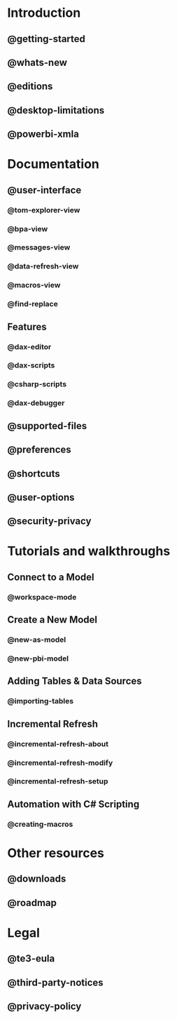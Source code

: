 ﻿# Introduction
## @getting-started
## @whats-new
## @editions
## @desktop-limitations
## @powerbi-xmla

# Documentation
## @user-interface
### @tom-explorer-view
### @bpa-view
### @messages-view
### @data-refresh-view
### @macros-view
### @find-replace
## Features
### @dax-editor
### @dax-scripts
### @csharp-scripts
### @dax-debugger
## @supported-files
## @preferences
## @shortcuts
## @user-options
## @security-privacy

# Tutorials and walkthroughs
## Connect to a Model
### @workspace-mode
## Create a New Model
### @new-as-model
### @new-pbi-model
## Adding Tables & Data Sources
### @importing-tables
## Incremental Refresh
### @incremental-refresh-about
### @incremental-refresh-modify
### @incremental-refresh-setup
## Automation with C# Scripting
### @creating-macros

# Other resources
## @downloads
## @roadmap

# Legal
## @te3-eula
## @third-party-notices
## @privacy-policy
